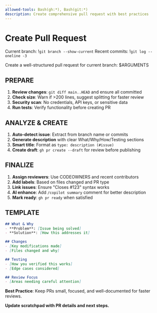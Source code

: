 ```yaml
---
allowed-tools: Bash(gh:*), Bash(git:*)
description: Create comprehensive pull request with best practices
---
```


# Create Pull Request

Current branch: !`git branch --show-current`
Recent commits: !`git log --oneline -3`

Create a well-structured pull request for current branch: $ARGUMENTS

## PREPARE

1. **Review changes**: `git diff main..HEAD` and ensure all committed
2. **Check size**: Warn if >200 lines, suggest splitting for faster review
3. **Security scan**: No credentials, API keys, or sensitive data
4. **Run tests**: Verify functionality before creating PR

## ANALYZE & CREATE

1. **Auto-detect issue**: Extract from branch name or commits
2. **Generate description** with clear What/Why/How/Testing sections
3. **Smart title**: Format as `type: description (#issue)`
4. **Create draft**: `gh pr create --draft` for review before publishing

## FINALIZE

1. **Assign reviewers**: Use CODEOWNERS and recent contributors
2. **Add labels**: Based on files changed and PR type
3. **Link issues**: Ensure "Closes #123" syntax works
4. **AI enhance**: Add `/copilot summary` comment for better description
5. **Mark ready**: `gh pr ready` when satisfied

## TEMPLATE

```markdown
## What & Why
- **Problem**: [Issue being solved]
- **Solution**: [How this addresses it]

## Changes
- [Key modifications made]
- [Files changed and why]

## Testing
- [How you verified this works]
- [Edge cases considered]

## Review Focus
- [Areas needing careful attention]
```

**Best Practice**: Keep PRs small, focused, and well-documented for faster reviews.

**Update scratchpad with PR details and next steps.**
